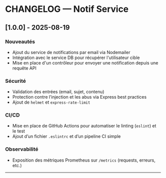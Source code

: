 # CHANGELOG — Notif Service

## [1.0.0] - 2025-08-19

### Nouveautés
- Ajout du service de notifications par email via Nodemailer
- Intégration avec le service DB pour récupérer l'utilisateur cible
- Mise en place d'un contrôleur pour envoyer une notification depuis une requête API

###  Sécurité
- Validation des entrées (email, sujet, contenu)
- Protection contre l’injection et les abus via Express best practices
- Ajout de `helmet` et `express-rate-limit`

###  CI/CD
- Mise en place de GitHub Actions pour automatiser le linting (`eslint`) et le test
- Ajout d’un fichier `.eslintrc` et d’un pipeline CI simple

###  Observabilité
- Exposition des métriques Prometheus sur `/metrics` (requests, erreurs, etc.)

---

